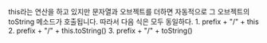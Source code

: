this라는 연산을 하고 있지만 문자열과 오브젝트를 더하면 자동적으로 그 오브젝트의 toString 메소드가 호출됩니다. 
    따라서 다음 식은 모두 동일하다.
        1. prefix + "/" + this
        2. prefix + "/" + this.toString()
        3. prefix + "/" + toString()